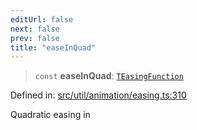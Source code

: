 ```yaml
---
editUrl: false
next: false
prev: false
title: "easeInQuad"
---
```


> `const` **easeInQuad**: [`TEasingFunction`](/api/fabric/namespaces/util/type-aliases/teasingfunction/)

Defined in: [src/util/animation/easing.ts:310](https://github.com/fabricjs/fabric.js/blob/8748628df7e9de00ba77413bfc3ad9e9fe9d4f30/src/util/animation/easing.ts#L310)

Quadratic easing in
